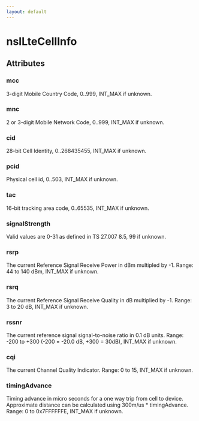 ```yaml
---
layout: default
---
```


# nsILteCellInfo #

## Attributes ##

### mcc ###

3-digit Mobile Country Code, 0..999, INT_MAX if unknown.


### mnc ###

2 or 3-digit Mobile Network Code, 0..999, INT_MAX if unknown.


### cid ###

28-bit Cell Identity, 0..268435455, INT_MAX if unknown.


### pcid ###

Physical cell id, 0..503, INT_MAX if unknown.


### tac ###

16-bit tracking area code, 0..65535, INT_MAX if unknown.


### signalStrength ###

Valid values are 0-31 as defined in TS 27.007 8.5, 99 if unknown.


### rsrp ###

The current Reference Signal Receive Power in dBm multipled by -1.
Range: 44 to 140 dBm, INT_MAX if unknown.


### rsrq ###

The current Reference Signal Receive Quality in dB multiplied by -1.
Range: 3 to 20 dB, INT_MAX if unknown.


### rssnr ###

The current reference signal signal-to-noise ratio in 0.1 dB units.
Range: -200 to +300 (-200 = -20.0 dB, +300 = 30dB), INT_MAX if unknown.


### cqi ###

The current Channel Quality Indicator. Range: 0 to 15, INT_MAX if unknown.


### timingAdvance ###

Timing advance in micro seconds for a one way trip from cell to device.
Approximate distance can be calculated using 300m/us * timingAdvance.
Range: 0 to 0x7FFFFFFE, INT_MAX if unknown.

